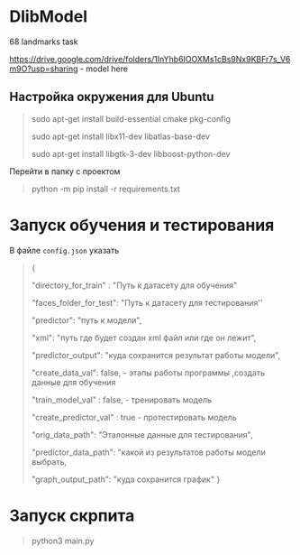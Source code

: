 # DlibModel
68 landmarks task

https://drive.google.com/drive/folders/1InYhb6IOOXMs1cBs9Nx9KBFr7s_V6m9O?usp=sharing  - model here

## Настройка окружения для Ubuntu

> sudo apt-get install build-essential cmake pkg-config
> 
> sudo apt-get install libx11-dev libatlas-base-dev
> 
> sudo apt-get install libgtk-3-dev libboost-python-dev

Перейти в папку с проектом 

> python -m pip install -r requirements.txt

# 

# Запуск обучения и тестирования

В файле `config.json` указать

> {
> 
> "directory_for_train" : "Путь к датасету для обучения"
> 
>  "faces_folder_for_test": "Путь к датасету для тестирования''
> 
> "predictor": "путь к модели", 
> 
>  "xml": "путь где будет создан xml файл или где он лежит", 
>  
>  "predictor_output": "куда сохранится результат работы модели",
>   
>  "create_data_val": false, - этапы работы программы ,создать данные для обучения
>  
>  "train_model_val" : false, - тренировать модель
>  
>  "create_predictor_val" : true - протестировать модель
> 
> "orig_data_path": "Эталонные данные для тестирования", 
> 
> "predictor_data_path": "какой из результатов работы модели выбрать, 
> 
> "graph_output_path": "куда сохранится график" 
> }   



# Запуск скрпита

> python3 main.py
